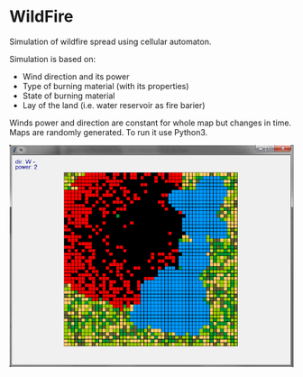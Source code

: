 # WildFire
Simulation of wildfire spread using cellular automaton.

Simulation is based on:
* Wind direction and its power
* Type of burning material (with its properties)
* State of burning material
* Lay of the land (i.e. water reservoir as fire barier)

Winds power and direction are constant for whole map but changes in time.
Maps are randomly generated.
To run it use Python3.


![screen_from_simulation](https://github.com/Batawi/WildFire/blob/master/wildfire.png)
